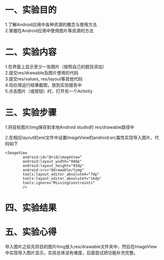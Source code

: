 # 一、实验目的

1.了解Android应用中各种资源的概念与使用方法  
2.掌握在Android应用中使用图片等资源的方法

# 二、实验内容

1.在界面上显示至少一张图片（按照自己的题目添加）  
2.提交res/drawable及图片使用的代码  
3.提交res/values, res/layout等其他代码  
4.将应用运行结果截图，放到实验报告中  
5.点击图片（或按钮）时，打开另一个Activity

# 三、实验步骤

1.将目标图片timg保存到本地Android studio的 res/drawable路径中  

2.在相应layout的xml文件中设置ImageView的android:src属性实现导入图片，代码如下

```
<ImageView
        android:id="@+id/imageView"
        android:layout_width="94dp"
        android:layout_height="93dp"
        android:src="@drawable/timg"
        tools:layout_editor_absoluteX="7dp"
        tools:layout_editor_absoluteY="16dp"
        tools:ignore="MissingConstraints"
        />
```    

# 四、实验结果



# 五、实验心得

导入图片之前先将目的图片timg放入res/drawable文件夹中，然后在ImageView中实现导入图片显示。实验总体没有难度，后面尝试把功能补充完整。
